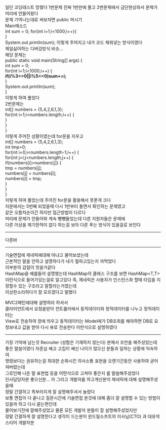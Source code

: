 일단 코딩테스트 망했다
1번문제 진짜 1번만에 풀고
2번문제에서 금단현상와서 문제가 머리에 안들어왔다  
문제 기억나는대로 써보자면
public 머시기  
	Main메소드  
	int sum = 0;
	 for(int i=1;i<1000;i++){  
	 }  
	 System.out.println(sum);
이렇게 주어지고 내가 코드 채워넣는 방식이였다  
제일싫어하는 디버깅방식 비슷...  
해당 문제는  
	public static void main(String[] args) {  
		int sum = 0;  
		for(int i=1;i<1000;i++) {  
			**if(i%3\==0||i%5\==0)sum+=i;**  
		}  
		System.out.println(sum);  
	}  
이렇게 하여 풀었다  
2번문제는  
		int[] numbers = {5,4,2,6,1,3};  
			for(int i=1;i<numbers.length;i++) {  
				}  
			}  
		}  
이렇게 주어진 상황이였는데 for문을 지우고  
		int[] numbers = {5,4,2,6,1,3};  
		int tmp=0;  
		for(int i=0;i<numbers.length-1;i++) {  
			for(int j=i;j<numbers.length;j++) {  
				if(numbers[i]>numbers[j]) {  
				tmp = numbers[j];  
				numbers[j] = numbers[i];  
				numbers[i] = tmp;  
				}  
			}	  
		}  
이렇게 하여 풀었는데 주어진 for문을 활용해서 못푼게 크다  
지문에서는 5번째 되었을때 다시 1번부터 돌면서 확인하는 문제였고  
같은 오름차순이긴 하지만 접근방법이 다르다  
머리에 문제가 안들어와 계속 뺑뺑돌았는데 다른 지원자들은 문제에  
다른 이상을 제기한적이 없다 하는걸 보아 다른 푸는 방식이 있을걸로 보인다  

---
다른바

---

기술면접에 제네릭에대해 아냐고 물어보셨는데  
근본적인 말을 안하고 설명하다가 내가 뭘하고있는지 까먹었다  
이부분의 감점이 컷을거같다  
HashMap을 예를들어 설명했는데 HashMap의 클래스 구조를 보면
HashMap\<T,T> 이런식으로 들어가있는걸로 알고있다
즉, 제네릭은 사용자가 인스턴스화 할때 타입을 지정할수 있는 구조라고 말할라는거였는데  
이상한소리하다가 잘 모르겠다고 말했다  

MVC2패턴에대해 설명하라 하셔서  
클라이언트에서 요청을받아 컨트롤러에서 동적데이터와 정적데이터를 나누고 정적데이터는  
View로 전송하여 창에 띄우고 동적데이터는 Model에가 DB조회를 해야하면 DB로 요청보내고 값을 받아 다시 뷰로 전송한다 이런식으로 설명하였다  

--- 

가장 기억에 남는것 Recruiter (성함은 기재하지 않는다) 분께서 조언을 해주셨었는데  
좋은 말씀이였다 자존심 쎄고 고집이 쎄신 나이가 많으신 분들과 일하는 상황에 익숙하여  
명령보다는 권유하는걸 최대한 순화시킨 의사소통 표현을 오랜기간동안 사용하여 굳어져버렸는데  
그로인해 나온 말 표현법 등을 어떤식으로 고쳐야 좋은지 를 말씀해주셨었다  
인사담당자분 좋으신분...  아 그리고 개발자를 하고계신분이 제네릭에 대해 설명해주셨을때  
정말 간결하고 똑부러지게 잘 설명해주셔서 놀랐다  
보통 면접이 다 끝나고 질문시간에 기술면접 본것에 대해 좀더 잘 설명할 수 있는 방법이 있을까 하고  다시 묻는편인데  
물어보기전에 말해주셨었고 물론 모든 개발자 분들이 잘 설명해주셨었지만   
정말 간결하게 잘 설명한다고 생각이 드는분이 윈드밀소프트의 이사님(CTO) 과 대유넥스티어 개발자분  